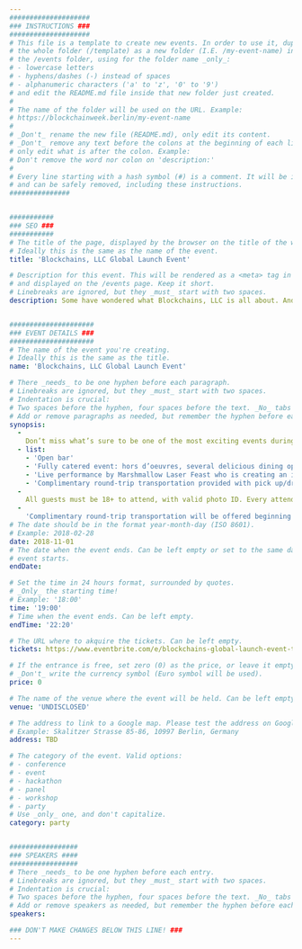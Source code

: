 ```yaml
---
####################
### INSTRUCTIONS ###
####################
# This file is a template to create new events. In order to use it, duplicate
# the whole folder (/template) as a new folder (I.E. /my-event-name) inside of
# the /events folder, using for the folder name _only_:
# - lowercase letters
# - hyphens/dashes (-) instead of spaces
# - alphanumeric characters ('a' to 'z', '0' to '9')
# and edit the README.md file inside that new folder just created.
#
# The name of the folder will be used on the URL. Example:
# https://blockchainweek.berlin/my-event-name
#
# _Don't_ rename the new file (README.md), only edit its content.
# _Don't_ remove any text before the colons at the beginning of each line,
# only edit what is after the colon. Example:
# Don't remove the word nor colon on 'description:'
#
# Every line starting with a hash symbol (#) is a comment. It will be ignored
# and can be safely removed, including these instructions.
###############


###########
### SEO ###
###########
# The title of the page, displayed by the browser on the title of the window.
# Ideally this is the same as the name of the event.
title: 'Blockchains, LLC Global Launch Event'

# Description for this event. This will be rendered as a <meta> tag in the HTML,
# and displayed on the /events page. Keep it short.
# Linebreaks are ignored, but they _must_ start with two spaces.
description: Some have wondered what Blockchains, LLC is all about. And on November 1st, all will be know! Join us in Prague to celebrate our global launch and be the first to hear details on how we plan to leverage blockchain technology to change the world for the better.


#####################
### EVENT DETAILS ###
#####################
# The name of the event you're creating.
# Ideally this is the same as the title.
name: 'Blockchains, LLC Global Launch Event'

# There _needs_ to be one hyphen before each paragraph.
# Linebreaks are ignored, but they _must_ start with two spaces.
# Indentation is crucial:
# Two spaces before the hyphen, four spaces before the text. _No_ tabs allowed.
# Add or remove paragraphs as needed, but remember the hyphen before each entry.
synopsis:
  -
    Don’t miss what’s sure to be one of the most exciting events during Prague Blockchain Week — including groundbreaking news from Blockchains, LLC founder, Jeffrey Berns.
  - list:  
    - 'Open bar'
    - 'Fully catered event: hors d’oeuvres, several delicious dining options, dessert'
    - 'Live performance by Marshmallow Laser Feast who is creating an immersive digital experience of the Ethereum blockchain.'
    - 'Complimentary round-trip transportation provided with pick up/drop off sites at Prague Congress Centre and Corinthia Hotel.'
  -  
    All guests must be 18+ to attend, with valid photo ID. Every attendee must register individually as there will be a strict guest list. Tickets are nontransferable.
  - 
    'Complimentary round-trip transportation will be offered beginning at 6:30 p.m. Pickup and drop-off will be offered at both the Prague Congress Centre and the Corinthia Hotel.'
# The date should be in the format year-month-day (ISO 8601).
# Example: 2018-02-28
date: 2018-11-01
# The date when the event ends. Can be left empty or set to the same day the
# event starts.
endDate: 

# Set the time in 24 hours format, surrounded by quotes.
# _Only_ the starting time!
# Example: '18:00'
time: '19:00'
# Time when the event ends. Can be left empty.
endTime: '22:20'

# The URL where to akquire the tickets. Can be left empty.
tickets: https://www.eventbrite.com/e/blockchains-global-launch-event-tickets-51228143757

# If the entrance is free, set zero (0) as the price, or leave it empty.
# _Don't_ write the currency symbol (Euro symbol will be used).
price: 0

# The name of the venue where the event will be held. Can be left empty.
venue: 'UNDISCLOSED'

# The address to link to a Google map. Please test the address on Google Maps.
# Example: Skalitzer Strasse 85-86, 10997 Berlin, Germany
address: TBD

# The category of the event. Valid options:
# - conference
# - event
# - hackathon
# - panel
# - workshop
# - party
# Use _only_ one, and don't capitalize.
category: party


#################
### SPEAKERS ####
#################
# There _needs_ to be one hyphen before each entry.
# Linebreaks are ignored, but they _must_ start with two spaces.
# Indentation is crucial:
# Two spaces before the hyphen, four spaces before the text. _No_ tabs allowed.
# Add or remove speakers as needed, but remember the hyphen before each entry.
speakers:

### DON'T MAKE CHANGES BELOW THIS LINE! ###
---
```

<!-- ### DON'T MAKE CHANGES BELOW THIS LINE! ### -->

<Event-Content/>
